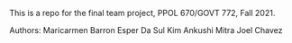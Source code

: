 This is a repo for the final team project, PPOL 670/GOVT 772, Fall 2021. 

Authors: 
Maricarmen Barron Esper
Da Sul Kim
Ankushi Mitra
Joel Chavez